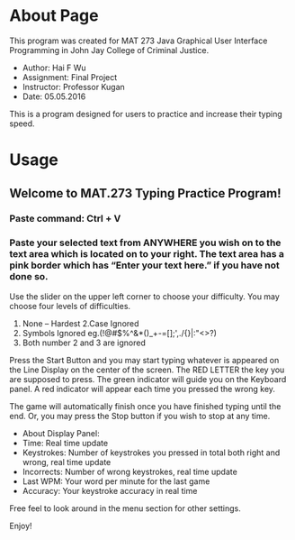 # About Page

This program was created for MAT 273 Java Graphical User Interface Programming in John Jay College of Criminal Justice.

- Author:	Hai F Wu
- Assignment:	Final Project
- Instructor:	Professor Kugan
- Date:	05.05.2016

This is a program designed for users to practice and increase their typing speed.


# Usage

## Welcome to MAT.273 Typing Practice Program!

### Paste command: Ctrl + V
### Paste your selected text from ANYWHERE you wish on to the text area which is located on to your right. The text area has a pink border which has “Enter your text here.” if you have not done so.

Use the slider on the upper left corner to choose your difficulty. You may choose four levels of difficulties.

  1. None – Hardest
  2.Case Ignored
  3. Symbols Ignored eg.(!@#$%^&*()_+-=[]\;',./{}|:"<>?)
  4. Both number 2 and 3 are ignored

Press the Start Button and you may start typing whatever is appeared on the Line Display on the center of the screen.  The RED LETTER the key you are supposed to press.  The green indicator will guide you on the Keyboard panel.  A red indicator will appear each time you pressed the wrong key.

The game will automatically finish once you have finished typing until the end.  Or, you may press the Stop button if you wish to stop at any time.

- About Display Panel:
- Time:	Real time update
- Keystrokes:	Number of keystrokes you pressed in total both right and 		wrong, real time update
- Incorrects:	Number of wrong keystrokes, real time update
- Last WPM:	Your word per minute for the last game
- Accuracy:	Your keystroke accuracy in real time

Free feel to look around in the menu section for other settings.

Enjoy!
